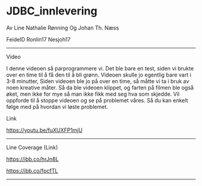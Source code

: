 # JDBC_innlevering


Av        Line Nathalie Rønning Og   Johan Th. Næss 

FeideID   Ronlin17                   Nesjoh17




----------------
Video

I denne videoen så parprogrammere vi. Det ble bare en test, siden vi brukte over en time til å få den til å bli grønn. Videoen skulle jo egentlig bare vart i 3-8 minutter, Siden videoen ble jo på over en time, så måtte vi ta i bruk av noen kreative måter. Så da ble videoen klippet, og farten på filmen ble også øket, men ikke for mye så man ikke fikk med seg hva som skjedde. Vil oppforde til å stoppe videoen og se på problemet våres. Så du kan enkelt følge med på hvordan vi løste problemet.  

Link

https://youtu.be/fuXUXFP1mjU

----------------

Line Coverage (Link) 

https://ibb.co/hrJn8L

https://ibb.co/fpcfTL

----------------
